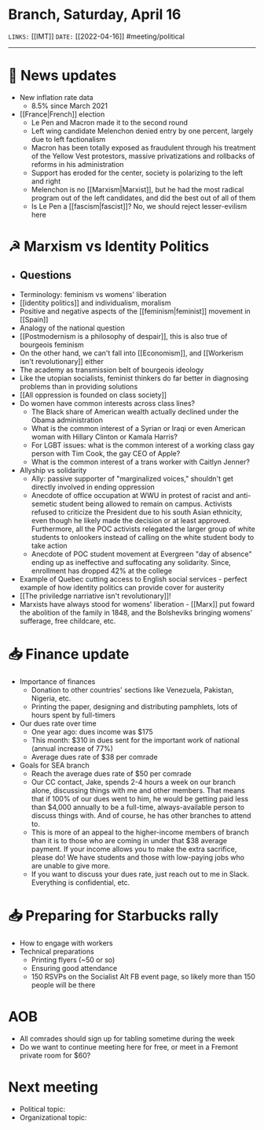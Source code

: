# Branch, Saturday, April 16
`LINKS:` [[IMT]]
`DATE:` [[2022-04-16]]
#meeting/political 

---
# 📰 News updates
- New inflation rate data
	- 8.5% since March 2021
- [[France|French]] election
	- Le Pen and Macron made it to the second round
	- Left wing candidate Melenchon denied entry by one percent, largely due to left factionalism
	- Macron has been totally exposed as fraudulent through his treatment of the Yellow Vest protestors, massive privatizations and rollbacks of reforms in his administration 
	- Support has eroded for the center, society is polarizing to the left and right
	- Melenchon is no [[Marxism|Marxist]], but he had the most radical program out of the left candidates, and did the best out of all of them
	- Is Le Pen a [[fascism|fascist]]? No, we should reject lesser-evilism here

# ☭ Marxism vs Identity Politics
- Questions
	- 
- Terminology: feminism vs womens' liberation
- [[identity politics]] and individualism, moralism
- Positive and negative aspects of the [[feminism|feminist]] movement in [[Spain]]
- Analogy of the national question
- [[Postmodernism is a philosophy of despair]], this is also true of bourgeois feminism
- On the other hand, we can't fall into [[Economism]], and [[Workerism isn't revolutionary]] either
- The academy as transmission belt of bourgeois ideology
- Like the utopian socialists, feminist thinkers do far better in diagnosing problems than in providing solutions
- [[All oppression is founded on class society]]
- Do women have common interests across class lines?
	- The Black share of American wealth actually declined under the Obama administration
	- What is the common interest of a Syrian or Iraqi or even American woman with Hillary Clinton or Kamala Harris?
	- For LGBT issues: what is the common interest of a working class gay person with Tim Cook, the gay CEO of Apple?
	- What is the common interest of a trans worker with Caitlyn Jenner?
- Allyship vs solidarity
	- Ally: passive supporter of "marginalized voices," shouldn't get directly involved in ending oppression
	- Anecdote of office occupation at WWU in protest of racist and anti-semetic student being allowed to remain on campus. Activists refused to criticize the President due to his south Asian ethnicity, even though he likely made the decision or at least approved. Furthermore, all the POC activists relegated the larger group of white students to onlookers instead of calling on the white student body to take action
	- Anecdote of POC student movement at Evergreen "day of absence" ending up as ineffective and suffocating any solidarity. Since, enrollment has dropped 42% at the college
- Example of Quebec cutting access to English social services - perfect example of how identity politics can provide cover for austerity 
- [[The priviledge narriative isn't revolutionary]]! 
- Marxists have always stood for womens' liberation - [[Marx]] put foward the abolition of the family in 1848, and the Bolsheviks bringing womens' sufferage, free childcare, etc.

# 📥 Finance update
- Importance of finances
	- Donation to other countries' sections like Venezuela, Pakistan, Nigeria, etc.
	- Printing the paper, designing and distributing pamphlets, lots of hours spent by full-timers
- Our dues rate over time
	- One year ago: dues income was $175
	- This month: $310 in dues sent for the important work of national (annual increase of 77%)
	- Average dues rate of $38 per comrade
- Goals for SEA branch
	- Reach the average dues rate of $50 per comrade
	- Our CC contact, Jake, spends 2-4 hours a week on our branch alone, discussing things with me and other members. That means that if 100% of our dues went to him, he would be getting paid less than $4,000 annually to be a full-time, always-available person to discuss things with. And of course, he has other branches to attend to. 
	- This is more of an appeal to the higher-income members of branch than it is to those who are coming in under that $38 average payment. If your income allows you to make the extra sacrifice, please do! We have students and those with low-paying jobs who are unable to give more. 
	- If you want to discuss your dues rate, just reach out to me in Slack. Everything is confidential, etc.

# 📥 Preparing for Starbucks rally
- How to engage with workers
- Technical preparations
	- Printing flyers (~50 or so)
	- Ensuring good attendance
	- 150 RSVPs on the Socialist Alt FB event page, so likely more than 150 people will be there

# AOB
- All comrades should sign up for tabling sometime during the week
- Do we want to continue meeting here for free, or meet in a Fremont private room for $60?

# Next meeting 
- Political topic:
- Organizational topic: